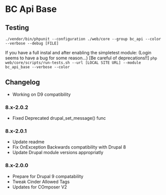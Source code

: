 # BC Api Base

## Testing

`./vendor/bin/phpunit --configuration ./web/core --group bc_api --color --verbose --debug [FILE]`

If you have a full instal and after enabling the simpletest module: (Login seems to have a bug for some reason...) [Be careful of deprecations!!]
`php web/core/scripts/run-tests.sh --url [LOCAL SITE URL] --module bc_api_base --verbose --color`

## Changelog

- Working on D9 compatibility

### 8.x-2.0.2

- Fixed Deprecated drupal_set_message() func
### 8.x-2.0.1

- Update readme
- Fix OnException Backwards compatibility with Drupal 8
- Update Drupal module versions appropriatly

### 8.x-2.0.0

- Prepare for Drupal 9 compatability
- Tweak Cinder Allowed Tags
- Updates for COmposer V2
